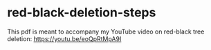 # red-black-deletion-steps
This pdf is meant to accompany my YouTube video on red-black tree deletion:
https://youtu.be/eoQpRtMpA9I
